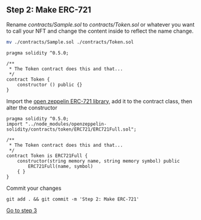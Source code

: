 ## Step 2: Make ERC-721

Rename _contracts/Sample.sol_ to _contracts/Token.sol_ or whatever you want to call your NFT and change the content inside to reflect the name change.

```bash
mv ./contracts/Sample.sol ./contracts/Token.sol
```

```solidity
pragma solidity ^0.5.0;

/**
 * The Token contract does this and that...
 */
contract Token {
    constructor () public {}
}
```

Import the [open zeppelin ERC-721 library](https://github.com/OpenZeppelin/openzeppelin-solidity/tree/master/contracts/token/ERC721), add it to the contract class, then alter the constructor

```solidity
pragma solidity ^0.5.0;
import "../node_modules/openzeppelin-solidity/contracts/token/ERC721/ERC721Full.sol";

/**
 * The Token contract does this and that...
 */
contract Token is ERC721Full {
    constructor(string memory name, string memory symbol) public
        ERC721Full(name, symbol)
    { }
}
```

<!-- TODO: Again, needed? -->

Commit your changes

    git add . && git commit -m 'Step 2: Make ERC-721'

[Go to step 3](1-3.md)
